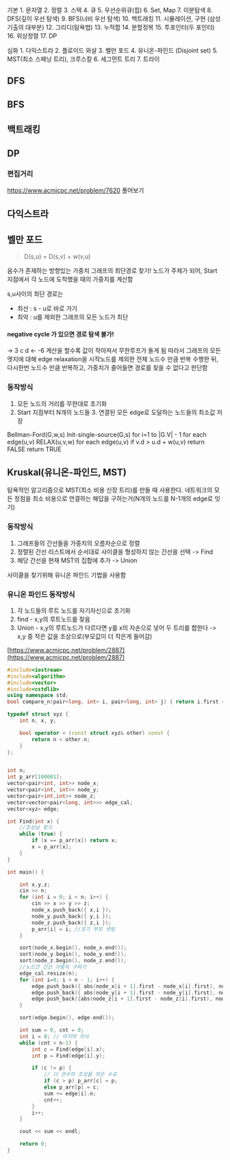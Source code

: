 
기본
	1.	문자열
	2.	정렬
	3.	스택
	4.	큐
	5.	우선순위큐(힙)
	6.	Set, Map
	7.	이분탐색
	8.	DFS(깊이 우선 탐색)
	9.	BFS(너비 우선 탐색)
	10. 백트래킹
	11. 시뮬레이션, 구현 (삼성 기출의 대부분)
	12. 그리디(탐욕법)
	13. 누적합
	14. 분할정복
	15. 투포인터(두 포인터)
	16. 위상정렬
	17. DP

심화
	1.	다익스트라
	2.	플로이드 와샬
	3.	벨만 포드
	4.	유니온-파인드 (Disjoint set)
	5.	MST(최소 스패닝 트리), 크루스칼
	6.	세그먼트 트리
	7.	트라이

## DFS

## BFS

## 백트래킹

## DP

### 편집거리
https://www.acmicpc.net/problem/7620 풀어보기

## 다익스트라

## 벨만 포드
> D(s,u) = D(s,v) + w(v,u)

음수가 존재하는 방향있는 가중치 그래프의 최단경로 찾기!
노드가 주체가 되어, Start지점에서 각 노드에 도착했을 때의 가중치를 계산함

s,u사이의 최단 경로는 
- 최선 : s - u로 바로 가기
- 최악 : u를 제외한 그래프의 모든 노드가 최단

#### negative cycle 가 있으면 경로 탐색 불가!
   -> 3
c          d
    <- -6
계산을 할수록 값이 작아져서 무한루프가 돌게 됨
따라서 그래프의 모든 엣지에 대해 edge relaxation을 시작노드를 제외한 전체 노드수 만큼 반복 수행한 뒤,
다시한번 노드수 만큼 반복하고, 가중치가 줄어들면 경로를 찾을 수 없다고 판단함

### 동작방식
1. 모든 노드의 거리를 무한대로 초기화
2. Start 지점부터 N개의 노드들
	3. 연결된 모든 edge로 도달하는 노드들의 최소값 저장
 
Bellman-Ford(G,w,s)
Init-single-source(G,s)
for i=1 to |G.V| - 1
	for each edge(u,v)
		RELAX(u,v,w)
for each edge(u,v)
	if v.d > u.d + w(u,v)
		return FALSE
return TRUE

## Kruskal(유니온-파인드, MST)

탐욕적인 알고리즘으로 MST(최소 비용 신장 트리)를 만들 때 사용한다.
네트워크의 모든 정점을 최소 비용으로 연결하는 해답을 구하는거(N개의 노드를 N-1개의 edge로 잇기)

### 동작방식
1. 그래프들의 간선들을 가중치의 오름차순으로 정렬
2. 정렬된 간선 리스트에서 순서대로 사이클을 형성하지 않는 간선을 선택 -> Find
3. 해당 간선을 현재 MST의 집합에 추가 -> Union

사이클을 찾기위해 유니온 파인드 기법을 사용함

### 유니온 파인드 동작방식
1. 각 노드들의 루트 노드를 자기자신으로 초기화
2. find - x,y의 루트노드를 찾음
3. Union - x,y의 루트노드가 다르다면 y를 x의 자손으로 넣어 두 트리를 합한다
	-> x,y 중 작은 값을 조상으로(부모값이 더 작은게 들어감)
	
[https://www.acmicpc.net/problem/2887](https://www.acmicpc.net/problem/2887)

```c++
#include<iostream>
#include<algorithm>
#include<vector>
#include<cstdlib>
using namespace std;
bool compare_n(pair<long, int> i, pair<long, int> j) { return i.first < j.first; }

typedef struct xyz {
	int n, x, y;

	bool operator < (const struct xyz& other) const {
		return n < other.n;
	}
};


int n;
int p_arr[100001];
vector<pair<int, int>> node_x;
vector<pair<int, int>> node_y;
vector<pair<int,int>> node_z;
vector<vector<pair<long, int>>> edge_cal;
vector<xyz> edge;

int Find(int x) {
	//조상님 찾기
	while (true) {
		if (x == p_arr[x]) return x;
		x = p_arr[x];
	}
}

int main() {

	int x,y,z;
	cin >> n;
	for (int i = 0; i < n; i++) {
		cin >> x >> y >> z;
		node_x.push_back({ x,i });
		node_y.push_back({ y,i });
		node_z.push_back({ z,i });
		p_arr[i] = i; //초기 부모 셋팅
	}

	sort(node_x.begin(), node_x.end());
	sort(node_y.begin(), node_y.end());
	sort(node_z.begin(), node_z.end());
	//노드간 간선 가중치 구하기
	edge_cal.resize(n);
	for (int i=0; i < n - 1; i++) {
		edge.push_back({ abs(node_x[i + 1].first - node_x[i].first), node_x[i].second, node_x[i + 1].second }); // edge= {x 가중치,i, j}
		edge.push_back({ abs(node_y[i + 1].first - node_y[i].first), node_y[i].second, node_y[i + 1].second });
		edge.push_back({abs(node_z[i + 1].first - node_z[i].first), node_z[i].second, node_z[i + 1].second });
	}

	sort(edge.begin(), edge.end());

	int sum = 0, cnt = 0;
	int i = 0; // 마지막 자식
	while (cnt < n-1) {
		int c = Find(edge[i].x);
		int p = Find(edge[i].y);

		if (c != p) {
			// 더 큰수의 조상을 작은 수로
			if (c > p) p_arr[c] = p;
			else p_arr[p] = c;
			sum += edge[i].n;
			cnt++;
		}
		i++;
	}

	cout << sum << endl;

	return 0;
}
```


<!--stackedit_data:
eyJoaXN0b3J5IjpbODcyNzI1ODc5LC02NzIzOTMyNzYsMTYzMz
I3MTQ5OF19
-->